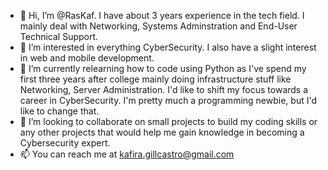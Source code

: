- 👋 Hi, I’m @RasKaf. I have about 3 years experience in the tech field. I mainly deal with Networking, Systems Adminstration and End-User Technical Support. 
- 👀 I’m interested in everything CyberSecurity. I also have a slight interest in web and mobile development. 
- 🌱 I’m currently relearning how to code using Python as I've spend my first three years after college mainly doing infrastructure stuff like Networking,
        Server Administration. I'd like to shift my focus towards a career in CyberSecurity. I'm pretty much a programming newbie, but I'd like to change that.
- 💞️ I’m looking to collaborate on small projects to build my coding skills or any other projects that would help me gain knowledge in becoming a Cybersecurity expert.
- 📫 You can reach me at kafira.gillcastro@gmail.com

<!---
RasKaf/RasKaf is a ✨ special ✨ repository because its `README.md` (this file) appears on your GitHub profile.
You can click the Preview link to take a look at your changes.
--->
